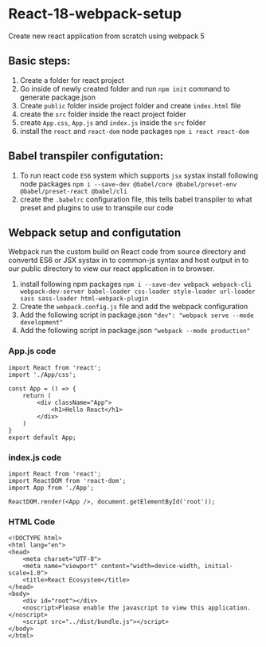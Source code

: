 # React-18-webpack-setup
Create new react application from scratch using webpack 5

## Basic steps:
1. Create a folder for react project
2. Go inside of newly created folder and run `npm init` command to generate package.json
3. Create `public` folder inside project folder and create `index.html` file
4. create the `src` folder inside the react project folder
5. create `App.css`, `App.js` and `index.js` inside the `src` folder
6. install the `react` and `react-dom` node packages `npm i react react-dom`

## Babel transpiler configutation:
1. To run react code `ES6` system which supports `jsx` systax install following node packages `npm i --save-dev @babel/core @babel/preset-env @babel/preset-react @babel/cli`
2. create the `.babelrc` configuration file, this tells babel transpiler to what preset and plugins to use to transpile our code

## Webpack setup and configutation
Webpack run the custom build on React code from source directory and convertd ES6 or JSX systax in to common-js syntax and host output in to our public directory to view our react application in to browser.
1. install following npm packages `npm i --save-dev webpack webpack-cli webpack-dev-server babel-loader css-loader style-loader url-loader sass sass-loader html-webpack-plugin`
2. Create the `webpack.config.js` file and add the webpack configuration
3. Add the following script in package.json `"dev": "webpack serve --mode development"`
4. Add the following script in package.json `"webpack --mode production"`



### App.js code
```
import React from 'react';
import './App/css';

const App = () => {
    return (
        <div className="App">
            <h1>Hello React</h1>
        </div>
    )
}
export default App;
```

### index.js code
```
import React from 'react';
import ReactDOM from 'react-dom';
import App from './App';

ReactDOM.render(<App />, document.getElementById('root'));
```

### HTML Code
```
<!DOCTYPE html>
<html lang="en">
<head>
    <meta charset="UTF-8">
    <meta name="viewport" content="width=device-width, initial-scale=1.0">
    <title>React Ecosystem</title>
</head>
<body>
    <div id="root"></div>
    <noscript>Please enable the javascript to view this application.</noscript>
    <script src="../dist/bundle.js"></script>
</body>
</html>
```
